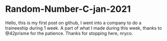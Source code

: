 # Random-Number-C-jan-2021
Hello, this is my first post on github, I went into a company to do a traineeship during 1 week.
A part of what I made during this week, thanks to @42prisme for the patience. 
Thanks for stopping here,
nryco.
